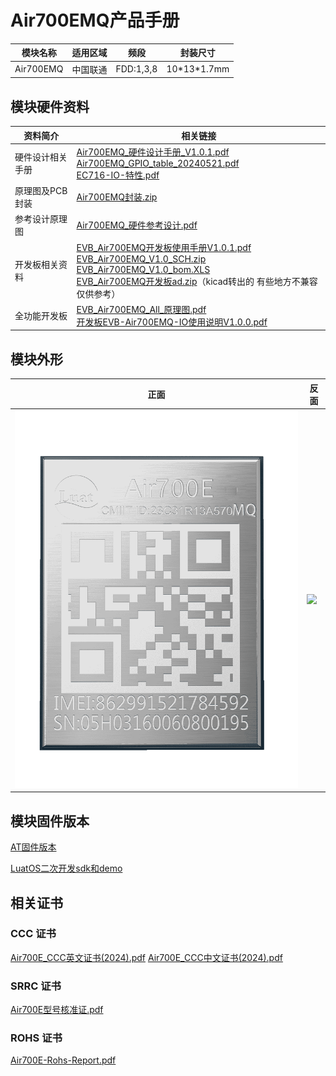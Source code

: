 # Air700EMQ产品手册

| 模块名称  | 适用区域 | 频段      | 封装尺寸      |
| --------- | -------- | --------- | ------------- |
| Air700EMQ | 中国联通 | FDD:1,3,8 | 10\*13\*1.7mm |

## 模块硬件资料

| 资料简介         | 相关链接                                                     |
| ---------------- | ------------------------------------------------------------ |
| 硬件设计相关手册 | [Air700EMQ_硬件设计手册_V1.0.1.pdf](https://cdn.openluat-luatcommunity.openluat.com/attachment/20241011160846405_Air700EMQ_硬件设计手册_V1.0.1.pdf)<br />[Air700EMQ_GPIO_table_20240521.pdf](https://cdn.openluat-luatcommunity.openluat.com/attachment/20240521095504789_Air780EL&780ETGG&780ETG&700EL&700EY&700EC_GPIO_table_20240521.pdf)<br />[EC716-IO-特性.pdf](https://cdn.openluat-luatcommunity.openluat.com/attachment/20240508154944217_EC716-IO-特性.pdf) |
| 原理图及PCB封装  | [Air700EMQ封装.zip](https://cdn.openluat-luatcommunity.openluat.com/attachment/20231225171117125_Air700EL&700EY封装.zip) |
| 参考设计原理图   | [Air700EMQ_硬件参考设计.pdf](https://cdn.openluat-luatcommunity.openluat.com/attachment/20240228162252366_Air700EL_硬件参考设计.pdf) |
| 开发板相关资料   | [EVB_Air700EMQ开发板使用手册V1.0.1.pdf](https://cdn.openluat-luatcommunity.openluat.com/attachment/20240417135218605_EVB_Air700EC开发板使用手册V1.0.1.pdf)<br />[EVB_Air700EMQ_V1.0_SCH.zip](https://cdn.openluat-luatcommunity.openluat.com/attachment/20230308153627280_EVB_Air700E_V1.0_SCH.zip)<br />[EVB_Air700EMQ_V1.0_bom.XLS](https://cdn.openluat-luatcommunity.openluat.com/attachment/20230331111453962_EVB_Air700E_V1.0_bom.XLS)<br />[EVB_Air700EMQ开发板ad.zip](https://cdn.openluat-luatcommunity.openluat.com/attachment/20230510094340802_EVB_Air700E开发板ad.zip)（kicad转出的 有些地方不兼容仅供参考） |
| 全功能开发板     | [EVB_Air700EMQ_All_原理图.pdf](https://cdn.openluat-luatcommunity.openluat.com/attachment/20240528151044948_EVB_Air700EL_All_Func.pdf)<br />[开发板EVB-Air700EMQ-IO使用说明V1.0.0.pdf](https://cdn.openluat-luatcommunity.openluat.com/attachment/20240528160859252_开发板EVB-Air700EC-IO使用说明V1.0.0.pdf) |

## 模块外形

| 正面                        | 反面                          |
| --------------------------- | ----------------------------- |
| ![](./image/700EMQ正面.png) | ![](./image/700E系列反面.png) |

## 模块固件版本

[AT固件版本](https://docs.openluat.com/air700emq/at/firmware/)

[LuatOS二次开发sdk和demo](https://docs.openluat.com/air700emq/luatos/firmware/)

## 相关证书
### CCC 证书
[Air700E_CCC英文证书(2024).pdf](https://cdn.openluat-luatcommunity.openluat.com/attachment/20240131103202782_Air700E_CCC英文证书(2024).pdf)
[Air700E_CCC中文证书(2024).pdf](https://cdn.openluat-luatcommunity.openluat.com/attachment/20240131103156086_Air700E_CCC中文证书(2024).pdf)

### SRRC 证书
[Air700E型号核准证.pdf](https://cdn.openluat-luatcommunity.openluat.com/attachment/20240307110448672_Air700E型号核准证.pdf)

### ROHS 证书
[Air700E-Rohs-Report.pdf](https://cdn.openluat-luatcommunity.openluat.com/attachment/20240701140430543_Air700E-Rohs-Report.pdf)
